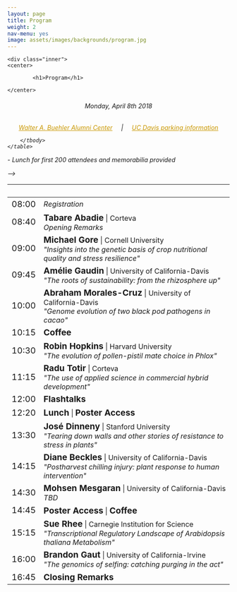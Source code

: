 ```yaml
---
layout: page
title: Program
weight: 2
nav-menu: yes
image: assets/images/backgrounds/program.jpg
---
```


<!-- Main -->
<div id="main" class="alt">

<!-- One -->

	<div class="inner">
	<center>

			<h1>Program</h1>

	</center>

<!-- Content -->
<!-- Table -->
<center><h6> Monday, April 8th 2018 </h6></center>

<h6>
<center>
<a style="color:#c99700;" href="http://campusmap.ucdavis.edu/?b=31">Walter A. Buehler Alumni Center</a>
&nbsp;&nbsp;&nbsp; | &nbsp;&nbsp;&nbsp;
<a style="color:#c99700;" href="http://taps.ucdavis.edu/parking/information/maps">UC Davis parking information</a>
</center>

<div class="table-wrapper">
	<table>
		<thead>
			<tr>
				<th>&nbsp;</th>
				<th>&nbsp;</th>
			</tr>
		</thead>
		<tbody>

<tr>
<td style="font-size:120%;">08:00</td>
<td><i>Registration</i></td>
</tr>

<tr>
<td style="font-size:120%;">08:40</td>
<td> <b style="font-size:120%;">Tabare Abadie</b> | Corteva<br>  <i>Opening Remarks</i></td>
</tr>

<tr>
<td style="font-size:120%;">09:00</td>
<td> <b style="font-size:120%;">Michael Gore</b> | Cornell University<br>  
<i>"Insights into the genetic basis of crop nutritional quality and stress resilience"</i></td>
</tr>

<tr>
<td style="font-size:120%;">09:45</td>
<td> <b style="font-size:120%;">Amélie Gaudin</b> | University of California-Davis<br>  <i>"The roots of sustainability: from the rhizosphere up"</i></td>
</tr>

<tr>
<td style="font-size:120%;">10:00</td>
<td> <b style="font-size:120%;">Abraham Morales-Cruz</b> | University of California-Davis<br>  <i>"Genome evolution of two black pod pathogens in cacao"</i></td>
</tr>

<tr>
<td style="font-size:120%;">10:15</td>
<td><b style="font-size:120%;">Coffee</b></td>
</tr>

<tr>
<td style="font-size:120%;">10:30</td>
<td> <b style="font-size:120%;">Robin Hopkins</b> | Harvard University<br>  
<i>"The evolution of pollen-pistil mate choice in Phlox"</i></td>
</tr>

<tr>
<td style="font-size:120%;">11:15</td>
<td> <b style="font-size:120%;">Radu Totir</b> | Corteva<br>  
<i>"The use of applied science in commercial hybrid development"</i></td>
</tr>

<tr>
<td style="font-size:120%;">12:00</td>
<td> <b style="font-size:120%;">Flashtalks</b></td>
</tr>

<tr>
<td style="font-size:120%;">12:20</td>
<td><b style="font-size:120%;">Lunch</b> | <b style="font-size:120%;">Poster Access</b></td>
</tr>

<tr>
<td style="font-size:120%;">13:30</td>
<td> <b style="font-size:120%;">José Dinneny</b> | Stanford University<br>  
<i>"Tearing down walls and other stories of resistance to stress in plants"</i></td>
</tr>

<tr>
<td style="font-size:120%;">14:15</td>
<td> <b style="font-size:120%;">Diane Beckles</b> | University of California-Davis<br>  <i>"Postharvest chilling injury: plant response to human intervention"</i></td>
</tr>

<tr>
<td style="font-size:120%;">14:30</td>
<td> <b style="font-size:120%;">Mohsen Mesgaran</b> | University of California-Davis<br>  <i>TBD</i></td>
</tr>

<tr>
<td style="font-size:120%;">14:45</td>
<td><b style="font-size:120%;">Poster Access</b> | <b style="font-size:120%;">Coffee</b></td>
</tr>


<tr>
<td style="font-size:120%;">15:15</td>
<td> <b style="font-size:120%;">Sue Rhee</b> | Carnegie Institution for Science<br>  <i>"Transcriptional Regulatory Landscape of Arabidopsis thaliana Metabolism"</i></td>
</tr>

<tr>
<td style="font-size:120%;">16:00</td>
<td> <b style="font-size:120%;">Brandon Gaut</b> | University of California-Irvine<br>  <i>"The genomics of selfing: catching purging in the act"</i></td>
</tr>

<tr>
<td style="font-size:120%;">16:45</td>
<td><b style="font-size:120%;">Closing Remarks</b> </td>
</tr>


		</tbody>
	</table>
</div>


<p style="text-align: left;"><i> - Lunch for first 200 attendees and memorabilia provided</i></p>
</h6>

</div>
</div> -->
